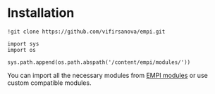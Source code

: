# Installation

```
!git clone https://github.com/vifirsanova/empi.git

import sys
import os

sys.path.append(os.path.abspath('/content/empi/modules/'))
```

You can import all the necessary modules from [EMPI modules](https://github.com/vifirsanova/empi/tree/main/modules) or use custom compatible modules.
